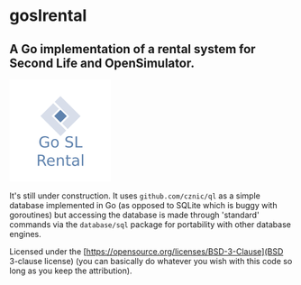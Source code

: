 # goslrental
## A Go implementation of a rental system for Second Life and OpenSimulator.

![goslrental logo](apple-touch-icon.png)

It's still under construction. It uses `github.com/cznic/ql` as a simple database implemented in Go (as opposed to SQLite which is buggy with goroutines) but accessing the database is made through 'standard' commands via the `database/sql` package for portability with other database engines.

Licensed under the [https://opensource.org/licenses/BSD-3-Clause](BSD 3-clause license) (you can basically do whatever you wish with this code so long as you keep the attribution).